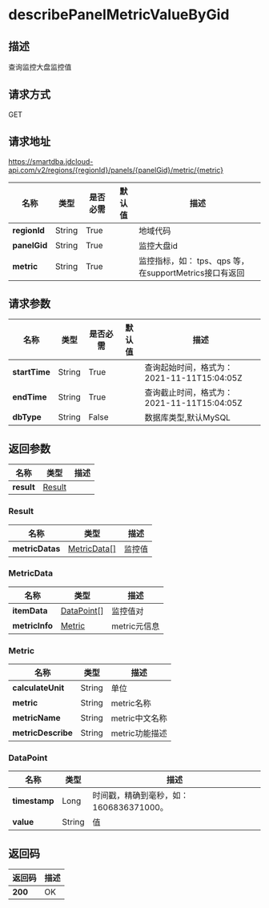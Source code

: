 # describePanelMetricValueByGid


## 描述
查询监控大盘监控值

## 请求方式
GET

## 请求地址
https://smartdba.jdcloud-api.com/v2/regions/{regionId}/panels/{panelGid}/metric/{metric}

|名称|类型|是否必需|默认值|描述|
|---|---|---|---|---|
|**regionId**|String|True| |地域代码|
|**panelGid**|String|True| |监控大盘id|
|**metric**|String|True| |监控指标，如： tps、qps 等，在supportMetrics接口有返回|

## 请求参数
|名称|类型|是否必需|默认值|描述|
|---|---|---|---|---|
|**startTime**|String|True| |查询起始时间，格式为：2021-11-11T15:04:05Z|
|**endTime**|String|True| |查询截止时间，格式为：2021-11-11T15:04:05Z|
|**dbType**|String|False| |数据库类型,默认MySQL|


## 返回参数
|名称|类型|描述|
|---|---|---|
|**result**|[Result](describepanelmetricvaluebygid#result)| |

### <div id="Result">Result</div>
|名称|类型|描述|
|---|---|---|
|**metricDatas**|[MetricData[]](describepanelmetricvaluebygid#metricdata)|监控值|
### <div id="MetricData">MetricData</div>
|名称|类型|描述|
|---|---|---|
|**itemData**|[DataPoint[]](describepanelmetricvaluebygid#datapoint)|监控值对|
|**metricInfo**|[Metric](describepanelmetricvaluebygid#metric)|metric元信息|
### <div id="Metric">Metric</div>
|名称|类型|描述|
|---|---|---|
|**calculateUnit**|String|单位|
|**metric**|String|metric名称|
|**metricName**|String|metric中文名称|
|**metricDescribe**|String|metric功能描述|
### <div id="DataPoint">DataPoint</div>
|名称|类型|描述|
|---|---|---|
|**timestamp**|Long|时间戳，精确到毫秒，如：1606836371000。|
|**value**|String|值|

## 返回码
|返回码|描述|
|---|---|
|**200**|OK|
